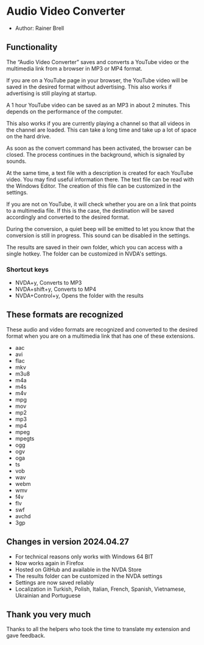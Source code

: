 # Audio Video Converter

* Author: Rainer Brell

## Functionality

The “Audio Video Converter” saves and converts a YouTube video or the multimedia link from a browser in MP3 or MP4 format.

If you are on a YouTube page in your browser, the YouTube video will be saved in the desired format without advertising. This also works if advertising is still playing at startup.

A 1 hour YouTube video can be saved as an MP3 in about 2 minutes. This depends on the performance of the computer.

This also works if you are currently playing a channel so that all videos in the channel are loaded. This can take a long time and take up a lot of space on the hard drive.

As soon as the convert command has been activated, the browser can be closed. The process continues in the background, which is signaled by sounds.

At the same time, a text file with a description is created for each YouTube video. You may find useful information there. The text file can be read with the Windows Editor. The creation of this file can be customized in the settings.

If you are not on YouTube, it will check whether you are on a link that points to a multimedia file. If this is the case, the destination will be saved accordingly and converted to the desired format.

During the conversion, a quiet beep will be emitted to let you know that the conversion is still in progress. This sound can be disabled in the settings.

The results are saved in their own folder, which you can access with a single hotkey. The folder can be customized in NVDA's settings.

### Shortcut keys

* NVDA+y, Converts to MP3
* NVDA+shift+y, Converts to MP4
* NVDA+Control+y, Opens the folder with the results

## These formats are recognized

These audio and video formats are recognized and converted to the desired format when you are on a multimedia link that has one of these extensions.

* aac 
* avi 
* flac 
* mkv 
* m3u8 
* m4a 
* m4s 
* m4v 
* mpg 
* mov 
* mp2 
* mp3 
* mp4 
* mpeg 
* mpegts 
* ogg 
* ogv 
* oga 
* ts 
* vob 
* wav 
* webm 
* wmv 
* f4v 
* flv
* swf 
* avchd
* 3gp

## Changes in version 2024.04.27

* For technical reasons only works with Windows 64 BIT
* Now works again in Firefox
* Hosted on GitHub and available in the NVDA Store
* The results folder can be customized in the NVDA settings
* Settings are now saved reliably
* Localization in Turkish, Polish, Italian, French, Spanish, Vietnamese, Ukrainian and Portuguese

## Thank you very much

Thanks to all the helpers who took the time to translate my extension and gave feedback.